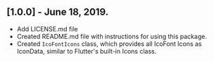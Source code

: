 ## [1.0.0] - June 18, 2019.

* Add LICENSE.md file
* Created README.md file with instructions for using this package.
* Created `IcoFontIcons` class, which provides all IcoFont Icons as IconData, similar to Flutter's built-in Icons class.
